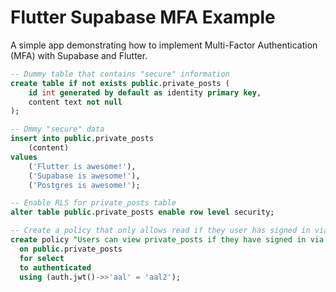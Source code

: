 # Flutter Supabase MFA Example

A simple app demonstrating how to implement Multi-Factor Authentication (MFA) with Supabase and Flutter.

```sql
-- Dummy table that contains "secure" information
create table if not exists public.private_posts (
    id int generated by default as identity primary key,
    content text not null
);

-- Dmmy "secure" data
insert into public.private_posts
    (content)
values
    ('Flutter is awesome!'),
    ('Supabase is awesome!'),
    ('Postgres is awesome!');

-- Enable RLS for private_posts table
alter table public.private_posts enable row level security;

-- Create a policy that only allows read if they user has signed in via MFA
create policy "Users can view private_posts if they have signed in via MFA"
  on public.private_posts
  for select
  to authenticated
  using (auth.jwt()->>'aal' = 'aal2');
```
